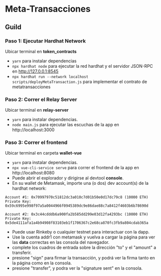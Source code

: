 # Meta-Transacciones

## Guild
### Paso 1: Ejecutar Hardhat Network
Ubicar terminal en **token_contracts**

- `yarn` para instalar dependencias
- `npx hardhat node` para ejecutar la red hardhat y el servidor JSON-RPC en http://127.0.0.1:8545
- `npx hardhat run --network localhost scripts/deployMetaTransaction.js` para implementar el contrato de metatransacciones

### Paso 2: Correr el Relay Server
Ubicar terminal en **relay-server**

- `yarn` para instalar dependencias.
- `node main.js` para ejecutar las escuchas de la app en http://localhost:3000




### Paso 3: Correr el frontend
Ubicar terminal en carpeta **wallet-vue**

- `yarn` para instalar dependencias.
- `npx vue-cli-service serve` para correr el frontend de la app en http://localhost:8080
- Puede abrir el explorador y dirigirse al devtool **console**.
- En su wallet de Metamask, importe una (o dos) dev account(s) de la hardhat network:

```
Account #1: 0x70997970c51812dc3a010c7d01b50e0d17dc79c8 (10000 ETH)
Private Key: 0x59c6995e998f97a5a0044966f0945389dc9e86dae88c7a8412f4603b6b78690d

Account #2: 0x3c44cdddb6a900fa2b585dd299e03d12fa4293bc (10000 ETH)
Private Key: 0x5de4111afa1a4b94908f83103eb1f1706367c2e68ca870fc3fb9a804cdab365a
```

- Puede usar Rinkeby o cualquier testnet para interactuar con la dapp.
- Use la cuenta addr1 con metamask y vuelva a cargar la página para ver las **data** correctas en las consola del navegador.
- complete los cuadros de entrada sobre la dirección "to" y el "amount" a transferir.
- presione "sign" para firmar la transacción, y podrá ver la firma tanto en la página como en la consola.
- presione "transfer", y podra ver la "signature sent" en la consola.



